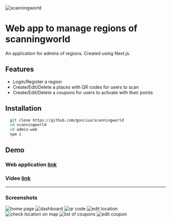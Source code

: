 ![scanningworld](https://i.imgur.com/WuBu4TY.png)

# Web app to manage regions of scanningworld

An application for admins of regions. Created using Next.js.

## Features

- Login/Register a region
- Create/Edit/Delete a places with QR codes for users to scan
- Create/Edit/Delete a coupons for users to activate with their points

## Installation

```bash
  git clone https://github.com/gonciuu/scanningworld
  cd scanningworld
  cd admin-web
  npm i
```

## Demo

### Web application [link](https://scanningworld-admin.vercel.app)
### Video [link]()
---

### Screenshots
![home page](https://i.imgur.com/SMvB9NB.png)
![dashboard](https://i.imgur.com/9ijFG76.png)
![qr code](https://i.imgur.com/aqziBIW.png)
![edit location](https://i.imgur.com/JuCgS53.png)
![check location on map](https://i.imgur.com/JtqolxU.png)
![list of coupons](https://i.imgur.com/r8FEDJU.png)
![edit coupon](https://i.imgur.com/LI0OpdM.png)
